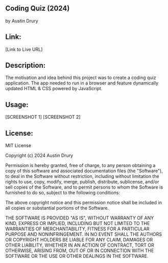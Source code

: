 ## Coding Quiz (2024)
by Austin Drury

## Link:
[Link to Live URL]

## Description:
The motivation and idea behind this project was to create a coding quiz application. The app needed to run in a browser and feature dynamically updated HTML & CSS powered by JavaScript.

## Usage:
[SCREENSHOT 1]
[SCREENSHOT 2]

## License:
MIT License

Copyright (c) 2024 Austin Drury

Permission is hereby granted, free of charge, to any person obtaining a copy
of this software and associated documentation files (the "Software"), to deal
in the Software without restriction, including without limitation the rights
to use, copy, modify, merge, publish, distribute, sublicense, and/or sell
copies of the Software, and to permit persons to whom the Software is
furnished to do so, subject to the following conditions:

The above copyright notice and this permission notice shall be included in all
copies or substantial portions of the Software.

THE SOFTWARE IS PROVIDED "AS IS", WITHOUT WARRANTY OF ANY KIND, EXPRESS OR
IMPLIED, INCLUDING BUT NOT LIMITED TO THE WARRANTIES OF MERCHANTABILITY,
FITNESS FOR A PARTICULAR PURPOSE AND NONINFRINGEMENT. IN NO EVENT SHALL THE
AUTHORS OR COPYRIGHT HOLDERS BE LIABLE FOR ANY CLAIM, DAMAGES OR OTHER
LIABILITY, WHETHER IN AN ACTION OF CONTRACT, TORT OR OTHERWISE, ARISING FROM,
OUT OF OR IN CONNECTION WITH THE SOFTWARE OR THE USE OR OTHER DEALINGS IN THE
SOFTWARE.
